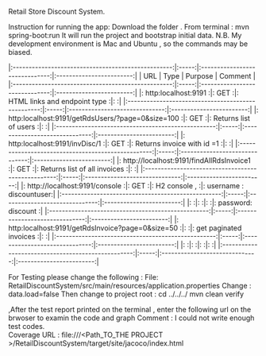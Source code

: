 Retail Store Discount System.


Instruction for running the app:
Download the folder .
From terminal : mvn spring-boot:run 
It will run the project and bootstrap initial data.
N.B. My development environment is Mac and Ubuntu , so the commands may be biased. 


|:--------------------------------------------------:|:-----:|:------------------------------:|:------------------------:|
| URL                                                | Type  |       Purpose                  | Comment                  |
|:--------------------------------------------------:|:-----:|:------------------------------:|:------------------------:|
|: http:localhost:9191                              :|: GET :|: HTML links and endpoint type :|:                        :|
|:--------------------------------------------------:|:-----:|:------------------------------:|:------------------------:|
|: http:localhost:9191/getRdsUsers/?page=0&size=100 :|: GET :|: Returns list of users        :|:                        :|
|:--------------------------------------------------:|:-----:|:------------------------------:|:------------------------:|
|: http:localhost:9191/invDisc/1                    :|: GET :|: Returns invoice with id =1   :|:                        :|
|:--------------------------------------------------:|:-----:|:------------------------------:|:------------------------:|
|: http://localhost:9191/findAllRdsInvoice1         :|: GET :|: Returns list of all invoices :|:                        :|
|:--------------------------------------------------:|:-----:|:------------------------------:|:------------------------:|
|: http://localhost:9191/console                    :|: GET :|: H2 console ,                 :|: username : discountuser:|
|:--------------------------------------------------:|:-----:|:------------------------------:|:------------------------:|
|:                                                  :|:     :|:                              :|: password: discount     :|
|:--------------------------------------------------:|:-----:|:------------------------------:|:------------------------:|
|: http:localhost:9191/getRdsInvoice?page=0&size=50 :|:     :|:   get paginated invoices     :|:                        :|
|:--------------------------------------------------:|:-----:|:------------------------------:|:------------------------:|
|:                                                  :|:     :|:                              :|:                        :|
|:--------------------------------------------------:|:-----:|:------------------------------:|:------------------------:|




                






For Testing please change the following : 
File: RetailDiscountSystem/src/main/resources/application.properties
Change : data.load=false
Then change to project root : 
cd ../../../
mvn clean verify <ENTER>
  
  ,After the test report printed on the terminal , enter the following url on the brwoser to examin the code and graph
Comment : I could not write enough test codes.  
Coverage URL : 
file:///<Path_TO_THE PROJECT >/RetailDiscountSystem/target/site/jacoco/index.html
  

